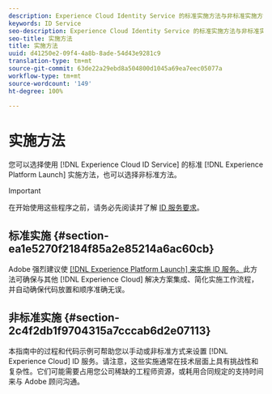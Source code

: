 ```yaml
---
description: Experience Cloud Identity Service 的标准实施方法与非标准实施方法。
keywords: ID Service
seo-description: Experience Cloud Identity Service 的标准实施方法与非标准实施方法。
seo-title: 实施方法
title: 实施方法
uuid: d41250e2-09f4-4a8b-8ade-54d43e9281c9
translation-type: tm+mt
source-git-commit: 63de22a29ebd8a504800d1045a69ea7eec05077a
workflow-type: tm+mt
source-wordcount: '149'
ht-degree: 100%

---
```



# 实施方法

您可以选择使用 [!DNL Experience Cloud ID Service] 的标准 [!DNL Experience Platform Launch] 实施方法，也可以选择非标准方法。

>[!IMPORTANT]
>
>在开始使用这些程序之前，请务必先阅读并了解 [ID 服务要求](../reference/requirements.md)。

## 标准实施 {#section-ea1e5270f2184f85a2e85214a6ac60cb}

Adobe 强烈建议使 [[!DNL Experience Platform Launch] 来实施 ID 服务。](https://docs.adobe.com/content/help/zh-Hans/launch/using/implement/solutions/idservice-save.html)此方法可确保与其他 [!DNL Experience Cloud] 解决方案集成、简化实施工作流程，并自动确保代码放置和顺序准确无误。

## 非标准实施 {#section-2c4f2db1f9704315a7cccab6d2e07113}

本指南中的过程和代码示例可帮助您以手动或非标准方式来设置 [!DNL Experience Cloud] ID 服务。请注意，这些实施通常在技术层面上具有挑战性和复杂性。它们可能需要占用您公司稀缺的工程师资源，或耗用合同规定的支持时间来与 Adobe 顾问沟通。
